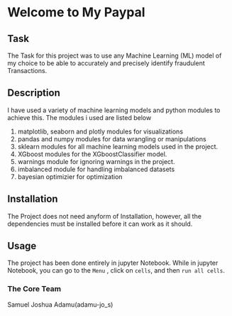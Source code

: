 # Welcome to My Paypal
## Task
The Task for this project was to use any Machine Learning (ML) model of my choice to be able to accurately and precisely
identify fraudulent Transactions.

## Description
I have used a variety of machine learning models and python modules to achieve this. The modules i used are
listed below
1. matplotlib, seaborn and plotly modules for visualizations
2. pandas  and numpy modules for data wrangling or manipulations
3. sklearn modules for all machine learning models used in the project.
4. XGboost modules for the XGboostClassifier model.
5. warnings module for ignoring warnings in the project.
6. imbalanced module for handling imbalanced datasets
7. bayesian optimizier for optimization

## Installation
The Project does not need anyform of Installation, however, all the dependencies must be installed
before it can work as it should.

## Usage
The project has been done entirely in jupyter Notebook. While in jupyter Notebook, you can go to the 
`Menu` , click on `cells`, and then `run all cells`. 



### The Core Team
Samuel Joshua Adamu(adamu-jo_s)